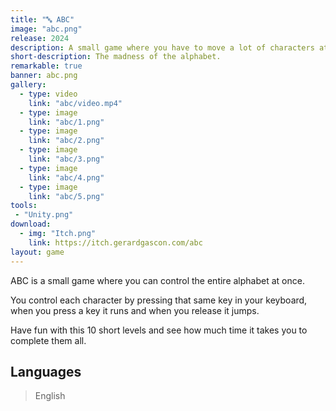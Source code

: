 ```yaml
---
title: "🔤 ABC"
image: "abc.png"
release: 2024
description: A small game where you have to move a lot of characters at once by pressing and releasing that keyboard key.
short-description: The madness of the alphabet.
remarkable: true
banner: abc.png
gallery:
  - type: video
    link: "abc/video.mp4"
  - type: image
    link: "abc/1.png"
  - type: image
    link: "abc/2.png"
  - type: image
    link: "abc/3.png"
  - type: image
    link: "abc/4.png"
  - type: image
    link: "abc/5.png"
tools:
 - "Unity.png"
download:
  - img: "Itch.png"
    link: https://itch.gerardgascon.com/abc
layout: game
---
```


ABC is a small game where you can control the entire alphabet at once.

You control each character by pressing that same key in your keyboard, when you press a key it runs and when you release it jumps.

Have fun with this 10 short levels and see how much time it takes you to complete them all.

## Languages

> English

